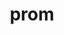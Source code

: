 ---
category: 4-letters
denotation: null
name: prom
reference_link: https://www.etymonline.com/word/prom
root_language: null
root_name: null
title: prom
type: free
word_sums:
- respelling: prom
  sum: 'Prom + '
---